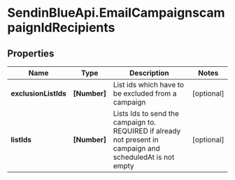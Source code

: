 # SendinBlueApi.EmailCampaignscampaignIdRecipients

## Properties
Name | Type | Description | Notes
------------ | ------------- | ------------- | -------------
**exclusionListIds** | **[Number]** | List ids which have to be excluded from a campaign | [optional] 
**listIds** | **[Number]** | Lists Ids to send the campaign to. REQUIRED if already not present in campaign and scheduledAt is not empty | [optional] 


